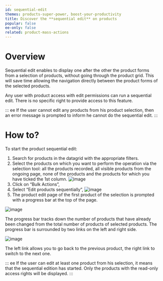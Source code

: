 ```yaml
---
id: sequential-edit
themes: products-super-power, boost-your-productivity 
title: Discover the **sequential edit** on products
popular: false
ee-only: false
related: product-mass-actions
---
```


# Overview

Sequential edit enables to display one after the other the product forms from a selection of products, without going through the product grid. This will save time allowing the navigation directly between the product forms of the selected products.

Any user with product access with edit permissions can run a sequential edit. There is no specific right to provide access to this feature.

::: ee 
If the user cannot edit any products from his product selection, then an error message is prompted to inform he cannot do the sequential edit.
:::

# How to?

To start the product sequential edit:
1.  Search for products in the datagrid with the appropriate filters.
2.  Select the products on which you want to perform the operation via the selection tool: all the products recorded, all visible products from the ongoing page, none of the products and the products for which you have ticked the 1st column.
  ![image](../img/dummy.png)
3.  Click on “Bulk Actions”,
4.  Select “Edit products sequentially”,
  ![image](../img/dummy.png)
5.  The product edit page of the first product of the selection is prompted with a progress bar at the top of the page.

![image](../img/dummy.png)

The progress bar tracks down the number of products that have already been changed from the total number of products of selected products. The progress bar is surrounded by two links on the left and right side.

![image](../img/dummy.png)

The left link allows you to go back to the previous product, the right link to switch to the next one.

::: ee 
If the user can edit at least one product from his selection, it means that the sequential edition has started. Only the products with the read-only access rights will be displayed.
:::